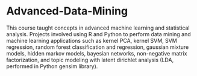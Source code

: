 # Advanced-Data-Mining

This course taught concepts in advanced machine learning and statistical analysis. Projects involved using R and Python to perform data mining and machine learning applications such as kernel PCA, kernel SVM, SVM regression, random forest classification and regression, gaussian mixture models, hidden markov models, bayesian networks, non-negative matrix factorization, and topic modeling with latent dirichlet analysis (LDA, performed in Python gensim library).
